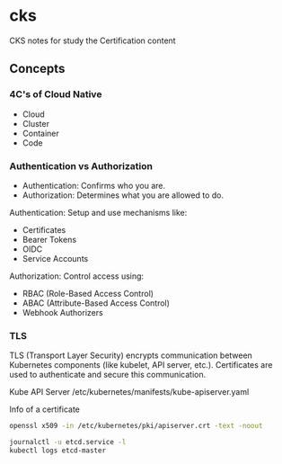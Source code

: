 # cks
CKS notes for study the Certification content

## Concepts
### 4C's of Cloud Native

* Cloud
* Cluster
* Container
* Code

### Authentication vs Authorization
* Authentication: Confirms who you are.
* Authorization: Determines what you are allowed to do.

Authentication: Setup and use mechanisms like:
- Certificates
- Bearer Tokens
- OIDC
- Service Accounts

Authorization: Control access using:
- RBAC (Role-Based Access Control)
- ABAC (Attribute-Based Access Control)
- Webhook Authorizers

### TLS
TLS (Transport Layer Security) encrypts communication between Kubernetes components (like kubelet, API server, etc.). Certificates are used to authenticate and secure this communication.

Kube API Server
/etc/kubernetes/manifests/kube-apiserver.yaml

Info of a certificate

```sh
openssl x509 -in /etc/kubernetes/pki/apiserver.crt -text -noout
```

```sh
journalctl -u etcd.service -l
kubectl logs etcd-master
```
